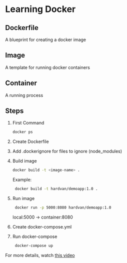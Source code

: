 # Learning Docker

## Dockerfile

A blueprint for creating a docker image

## Image

A template for running docker containers

## Container

A running process

## Steps

1. First Command

   ```bash
   docker ps
   ```

2. Create Dockerfile
3. Add .dockerignore for files to ignore (node_modules)
4. Build image

   ```bash
   docker build -t <image-name> .
   ```

   Example:

   ```bash
    docker build -t hardvan/demoapp:1.0 .
   ```

5. Run image

   ```bash
    docker run -p 5000:8080 hardvan/demoapp:1.0
   ```

   local:5000 -> container:8080

6. Create docker-compose.yml

7. Run docker-compose

   ```bash
    docker-compose up
   ```

For more details, watch [this video](https://www.youtube.com/watch?v=gAkwW2tuIqE)
